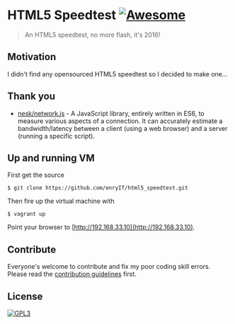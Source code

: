 # HTML5 Speedtest [![Awesome](https://cdn.rawgit.com/sindresorhus/awesome/d7305f38d29fed78fa85652e3a63e154dd8e8829/media/badge.svg)](https://github.com/enryIT/html5_speedtest)
> An HTML5 speedtest, no more flash, it's 2016!

## Motivation
I didn't find any opensourced HTML5 speedtest so I decided to make one...

## Thank you
- [nesk/network.js](https://github.com/nesk/network.js) - A JavaScript library, entirely written in ES6, to measure various aspects of a connection. It can accurately estimate a bandwidth/latency between a client (using a web browser) and a server (running a specific script).
 
## Up and running VM

First get the source

```
$ git clone https://github.com/enryIT/html5_speedtest.git
```

Then fire up the virtual machine with

```
$ vagrant up
```

Point your browser to [http://192.168.33.10](http://192.168.33.10).

## Contribute

Everyone's welcome to contribute and fix my poor coding skill errors.
Please read the [contribution guidelines](contributing.md) first.

## License

[![GPL3](http://www.gnu.org/graphics/gplv3-127x51.png)](http://gplv3.fsf.org/)
